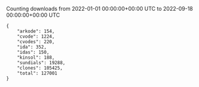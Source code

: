 
Counting downloads from 2022-01-01 00:00:00+00:00 UTC to 2022-09-18 00:00:00+00:00 UTC

```
{
    "arkode": 154,
    "cvode": 1224,
    "cvodes": 220,
    "ida": 352,
    "idas": 150,
    "kinsol": 188,
    "sundials": 19288,
    "clones": 105425,
    "total": 127001
}
```

